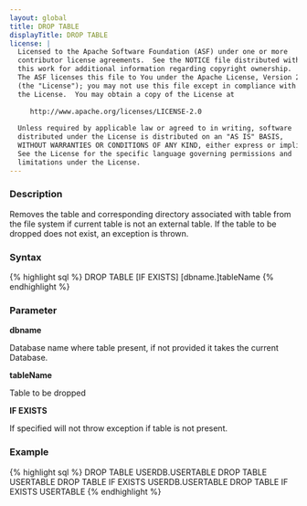 ```yaml
---
layout: global
title: DROP TABLE
displayTitle: DROP TABLE
license: |
  Licensed to the Apache Software Foundation (ASF) under one or more
  contributor license agreements.  See the NOTICE file distributed with
  this work for additional information regarding copyright ownership.
  The ASF licenses this file to You under the Apache License, Version 2.0
  (the "License"); you may not use this file except in compliance with
  the License.  You may obtain a copy of the License at
 
     http://www.apache.org/licenses/LICENSE-2.0
 
  Unless required by applicable law or agreed to in writing, software
  distributed under the License is distributed on an "AS IS" BASIS,
  WITHOUT WARRANTIES OR CONDITIONS OF ANY KIND, either express or implied.
  See the License for the specific language governing permissions and
  limitations under the License.
---
```


### Description
Removes the table and corresponding directory associated with table from the file system if current
table is not an external table.
If the table to be dropped does not exist, an exception is thrown.

### Syntax
{% highlight sql %}
DROP TABLE [IF EXISTS] [dbname.]tableName
{% endhighlight %}

### Parameter

**dbname**

Database name where table present, if not provided it takes the current Database.

**tableName**

Table to be dropped

**IF EXISTS**

If specified will not throw exception if table is not present.


### Example
{% highlight sql %}
DROP TABLE USERDB.USERTABLE
DROP TABLE USERTABLE
DROP TABLE IF EXISTS USERDB.USERTABLE
DROP TABLE IF EXISTS USERTABLE
{% endhighlight %}




